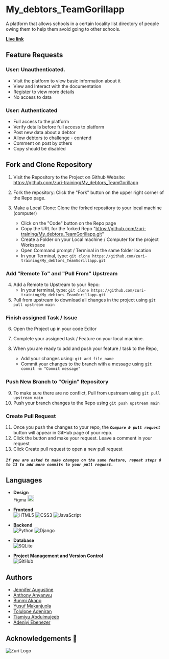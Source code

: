 # My_debtors_TeamGorillapp

A platform that allows schools in a certain locality list directory of people owing them to help them avoid going to other schools.

[**Live link**](http://mydebtorsteamgorillapp-production-b838.up.railway.app)



## Feature Requests

### User: Unauthenticated.

- Visit the platform to view basic information about it
- View and Interact with the documentation
- Register to view more details
- No access to data

### User: Authenticated
- Full access to the platform
- Verify details before full access to platform
- Post new data about a debtor
- Allow debtors to challenge - contend
- Comment on post by others
- Copy should be disabled



## Fork and Clone Repository

1. Visit the Repository to the Project on Github Website: https://github.com/zuri-training/My_debtors_TeamGorillapp
2. Fork the repository: Click the "Fork" button on the upper right corner of the Repo page.
3. Make a Local Clone: Clone the forked repository to your local machine (computer)

   - Click on the "Code" button on the Repo page
   - Copy the URL for the forked Repo "https://github.com/zuri-training/My_debtors_TeamGorillapp.git"
   - Create a Folder on your Local machine / Computer for the project Workspace
   - Open Command prompt / Terminal in the same folder location
   - In your Terminal, type:
     `git clone https://github.com/zuri-training/My_debtors_TeamGorillapp.git`

### Add "Remote To" and "Pull From" Upstream

4. Add a Remote to Upstream to your Repo:
   - In your terminal, type:
     `git clone https://github.com/zuri-training/My_debtors_TeamGorillapp.git`
5. Pull from upstream to download all changes in the project using `git pull upstream main`

### Finish assigned Task / Issue

6. Open the Project up in your code Editor
7. Complete your assigned task / Feature on your local machine.

8. When you are ready to add and push your feature / task to the Repo,
   <!-- - Create a new branch with your feature / task name you are adding e.g "ft-Add new channel". To do this, type:
     `git checkout -b ft-Add new channel` -->
   - Add your changes using:
     `git add file_name `
   - Commit your changes to the branch with a message using
     `git commit -m "Commit message"`

<!-- - _\* Note: if the Feature is a bug fix, use `bug:message` for your branch and commit message_ -->

### Push New Branch to "Origin" Repository

9. To make sure there are no conflict, Pull from upstream using `git pull upstream main`
10. Push your branch changes to the Repo using
    `git push upstream main`

### Create Pull Request

11. Once you push the changes to your repo, the **_`Compare & pull request`_** button will appear in GitHub page of your repo.
12. Click the button and make your request. Leave a comment in your request
13. Click Create pull request to open a new pull request

#### **_`If you are asked to make changes on the same feature, repeat steps 8 to 13 to add more commits to your pull request.`_**



## Languages

* __Design__<br/> Figma <img src="https://res.cloudinary.com/dc29czhf9/image/upload/v1659109673/Figma-logo_pw2gqg.svg" width="20" height="20">

* __Frontend__<br/>
![HTML5](https://img.shields.io/badge/html5-%23E34F26.svg?style=for-the-badge&logo=html5&logoColor=white)
![CSS3](https://img.shields.io/badge/css3-%231572B6.svg?style=for-the-badge&logo=css3&logoColor=white)
![JavaScript](https://img.shields.io/badge/javascript-%23323330.svg?style=for-the-badge&logo=javascript&logoColor=%23F7DF1E)

* __Backend__<br/>
![Python](https://img.shields.io/badge/python-3670A0?style=for-the-badge&logo=python&logoColor=ffdd54)
![Django](https://img.shields.io/badge/django-%23092E20.svg?style=for-the-badge&logo=django&logoColor=white)

* __Database__<br/>
![SQLite](https://img.shields.io/badge/sqlite-%2307405e.svg?style=for-the-badge&logo=sqlite&logoColor=white)

* __Project Management and Version Control__<br/>
![GitHub](https://img.shields.io/badge/github-%23121011.svg?style=for-the-badge&logo=github&logoColor=white)



## Authors
- [Jennifer Augustine ](https://www.github.com/JnnyAdah)
- [Anthony Anyanwu](https://www.github.com/tonyanyanwu5448)
- [Bunmi Akapo](https://www.github.com/B-Akapo)
- [Yusuf Makanjuola](https://www.github.com/uumak)
- [Tolulope Adeniran](https://www.github.com/TolexA)
- [Tiamiyu Abdulmujeeb](https://www.github.com/abdulmujeeb29)
- [Adeniyi Ebenezer](https://www.github.com/tonyanyanwu5448)



## Acknowledgements 🚀 

<p>
  <img src="https://res.cloudinary.com/zuri-team/image/upload/zuriboard/tenant-logo/wmqxdxt4skv05wsvc21o.png"
       alt="Zuri Logo"
  >
</p>


